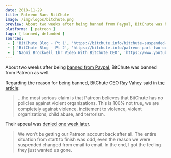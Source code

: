 ```yaml
---
date: 2018-11-29
title: Patreon Bans BitChute
image: /img/logos/bitchute.png
preview: About two weeks after being banned from Paypal, BitChute was banned from Patreon as well.
platforms: [ patreon ]
tags: [ banned, defunded ]
sources:
 - [ 'BitChute Blog - Pt 1', 'https://bitchute.info/bitchute-suspended-by-patreon-but-theres-more/' ]
 - [ 'BitChute Blog - Pt 2', 'https://bitchute.info/patreon-part-two-our-appeal-was-denied/' ]
 - [ 'Naomi Brockwell 1hr Video With BitChute CEO', 'https://www.youtube.com/watch?v=wvvJOxJUlcQ' ]
---
```


About two weeks after being [banned from Paypal](https://bitchute.info/bitchutes-immediate-removal-from-paypal/), BitChute was banned from Patreon as well.

Regarding the reason for being banned, BitChute CEO Ray Vahey said in [the article](https://bitchute.info/bitchute-suspended-by-patreon-but-theres-more/):
> ...the most serious claim is that Patreon believes that BitChute has no policies against violent organizations.
> This is 100% not true, we are completely against violence, incitement to violence, violent organizations, child abuse, and terrorism.

Their appeal was [denied one week later](https://bitchute.info/patreon-part-two-our-appeal-was-denied/).
> We won’t be getting our Patreon account back after all. The entire situation from start to finish was odd, even the reason we were suspended changed from email to email. In the end, I got the feeling they just wanted us gone.

